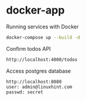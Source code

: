 # docker-app
Running services with Docker

```sh
docker-compose up --build -d
```

Confirm todos API
```sh
http://localhost:4000/todos
```

Access postgres database
```
http://localhost:8080
user: admin@linuxhint.com
passwd: secret
```
